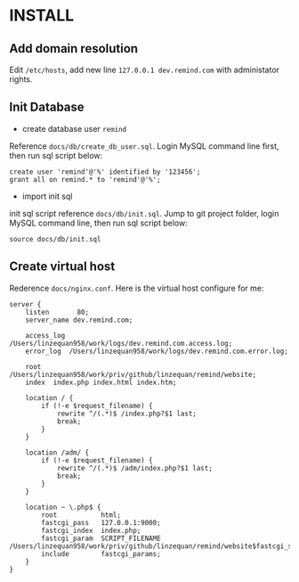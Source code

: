 # INSTALL

## Add domain resolution

Edit `/etc/hosts`, add new line `127.0.0.1 dev.remind.com` with administator rights.

## Init Database

- create database user `remind`

Reference `docs/db/create_db_user.sql`. Login MySQL command line first, then run sql script below:

```
create user 'remind'@'%' identified by '123456';
grant all on remind.* to 'remind'@'%';
```

- import init sql

init sql script reference `docs/db/init.sql`. Jump to git project folder, login MySQL command line, then run sql script below:


```
source docs/db/init.sql
```

## Create virtual host

Rederence `docs/nginx.conf`. Here is the virtual host configure for me:

```
server {
    listen       80;
    server_name dev.remind.com;

    access_log /Users/linzequan958/work/logs/dev.remind.com.access.log;
    error_log  /Users/linzequan958/work/logs/dev.remind.com.error.log;

    root /Users/linzequan958/work/priv/github/linzequan/remind/website;
    index  index.php index.html index.htm;

    location / {
        if (!-e $request_filename) {
            rewrite ^/(.*)$ /index.php?$1 last;
            break;
        }
    }

    location /adm/ {
        if (!-e $request_filename) {
            rewrite ^/(.*)$ /adm/index.php?$1 last;
            break;
        }
    }

    location ~ \.php$ {
        root           html;
        fastcgi_pass   127.0.0.1:9000;
        fastcgi_index  index.php;
        fastcgi_param  SCRIPT_FILENAME /Users/linzequan958/work/priv/github/linzequan/remind/website$fastcgi_script_name;
        include        fastcgi_params;
    }
}

```
